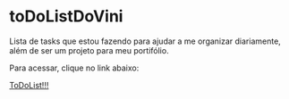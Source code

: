 # toDoListDoVini
Lista de tasks que estou fazendo para ajudar a me organizar diariamente, além de ser um projeto para meu portifólio.

Para acessar, clique no link abaixo:

<a href="https://viniciusferraza1.github.io/toDoListDoVini/" target=_blank> ToDoList!!! </a>
